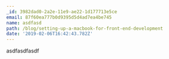 ```yaml
---
_id: 3982dad0-2a2e-11e9-ae22-1d177713e5ce
email: 87f60ea777b0d9395d5d4ad7ea4be745
name: asdfasd
path: /blog/setting-up-a-macbook-for-front-end-development
date: '2019-02-06T16:42:43.782Z'
---
```

asdfasdfasdf
